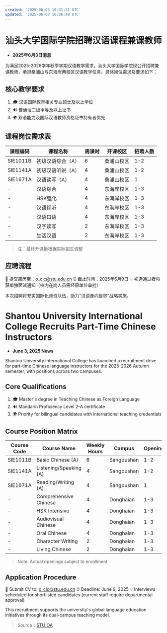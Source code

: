 ```yaml
---
created: '2025-06-03 10:31:31 UTC'
updated: '2025-06-03 10:36:48 UTC'
---
```


# 汕头大学国际学院招聘汉语课程兼课教师

- **2025年6月3日消息**

为满足2025-2026学年秋季学期汉语教学需求，汕头大学国际学院现公开招聘兼课教师，承担桑浦山与东海岸两校区汉语教学任务。具体岗位需求及要求如下：

## **核心教学要求**
1. 🎓 汉语国际教育相关专业硕士及以上学位
2. 🔊 普通话二级甲等及以上证书
3. 🌍 双语能力及国际汉语教师资格证书持有者优先


## **课程岗位需求表**
| 课程编码    | 课程名称         | 周课时 | 开课校区   | 招聘人数 |
|-------------|------------------|--------|------------|----------|
| SIE1011B    | 初级汉语综合（A）| 6      | 桑浦山校区 | 1-2      |
| SIE1141A    | 初级汉语听说（A）| 4      | 桑浦山校区 | 1-2      |
| SIE1671A    | 汉语读写（A）    | 4      | 桑浦山校区 | 1        |
| -           | 汉语综合         | 4      | 东海岸校区 | 1-3      |
| -           | HSK强化          | 4      | 东海岸校区 | 1-3      |
| -           | 汉语视听         | 4      | 东海岸校区 | 1-3      |
| -           | 汉语口语         | 4      | 东海岸校区 | 1-3      |
| -           | 汉字读写         | 2      | 东海岸校区 | 1-3      |
| -           | 生活汉语         | 2      | 东海岸校区 | 1-3      |

>注：最终开课量根据实际招生调整

## **应聘流程**
📩 提交简历至：o_clc@stu.edu.cn
⏰ 截止时间：2025年6月9日
💡 初选通过者将获单独面试通知（校内在岗人员需经原单位审批）

本次招聘将充实国际化师资队伍，助力"汉语走向世界"战略实施。


# **Shantou University International College Recruits Part-Time Chinese Instructors**

- **June 3, 2025 News**

Shantou University International College has launched a recruitment drive for part-time Chinese language instructors for the 2025-2026 Autumn semester, with positions across two campuses.

## **Core Qualifications**
1. 🎓 Master's degree in Teaching Chinese as Foreign Language
2. 🔊 Mandarin Proficiency Level 2-A certificate
3. 🌍 Priority for bilingual candidates with international teaching credentials



## **Course Position Matrix**
| Course Code | Course Name          | Weekly Hours | Campus        | Openings |
|-------------|----------------------|--------------|---------------|----------|
| SIE1011B    | Basic Chinese (A)    | 6            | Sangpushan    | 1-2      |
| SIE1141A    | Listening/Speaking (A)| 4            | Sangpushan    | 1-2      |
| SIE1671A    | Reading/Writing (A)  | 4            | Sangpushan    | 1        |
| -           | Comprehensive Chinese| 4            | Donghaian     | 1-3      |
| -           | HSK Intensive        | 4            | Donghaian     | 1-3      |
| -           | Audiovisual Chinese  | 4            | Donghaian     | 1-3      |
| -           | Oral Chinese         | 4            | Donghaian     | 1-3      |
| -           | Character Writing    | 2            | Donghaian     | 1-3      |
| -           | Living Chinese       | 2            | Donghaian     | 1-3      |

> Note: Actual openings subject to enrollment

## **Application Procedure**
📩 Submit CV to: o_clc@stu.edu.cn
⏰ Deadline: June 9, 2025
💡 Interviews scheduled for shortlisted candidates (current staff require departmental approval)

This recruitment supports the university's global language education initiatives through its dual-campus teaching model.

> Source：[STU OA](http://oa.stu.edu.cn/page/maint/template/news/newstemplateprotal.jsp?templatetype=1&templateid=3&docid=41690)

